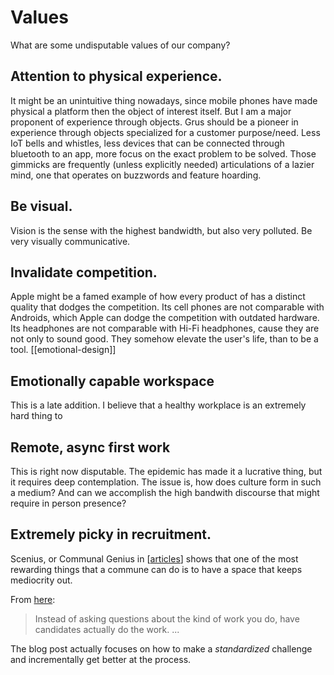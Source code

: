 # Values

What are some undisputable values of our company? 

## Attention to physical experience. 

It might be an unintuitive thing nowadays, since mobile phones have made physical a platform then the object of interest itself. But I am a major proponent of experience through objects. Grus should be a pioneer in experience through objects specialized for a customer purpose/need. Less IoT bells and whistles, less devices that can be connected through bluetooth to an app, more focus on the exact problem to be solved. Those gimmicks are frequently (unless explicitly needed) articulations of a lazier mind, one that operates on buzzwords and feature hoarding. 

## Be visual.

Vision is the sense with the highest bandwidth, but also very polluted. Be very visually communicative. 

## Invalidate competition.

Apple might be a famed example of how every product of has a distinct quality that dodges the competition. Its cell phones are not comparable with Androids, which Apple can dodge the competition with outdated hardware. Its headphones are not comparable with Hi-Fi headphones, cause they are not only to sound good. They somehow elevate the user's life, than to be a tool. 
[[emotional-design]]


## Emotionally capable workspace

This is a late addition. I believe that a healthy workplace is an extremely hard thing to 

## Remote, async first work

This is right now disputable. The epidemic has made it a lucrative thing, but it requires deep contemplation.
The issue is, how does culture form in such a medium? 
And can we accomplish the high bandwith discourse that might require in person presence? 


## Extremely picky in recruitment.

Scenius, or Communal Genius in [[articles]] shows that one of the most rewarding things that a commune can do is to have a space that keeps mediocrity out. 

From [here](https://sockpuppet.org/blog/2015/03/06/the-hiring-post/#worksample):

> Instead of asking questions about the kind of work you do, have candidates actually do the work.
> ...

The blog post actually focuses on how to make a *standardized* challenge and incrementally get better at the process.




[//begin]: # "Autogenerated link references for markdown compatibility"
[articles]: articles "Thoughts on Articles"
[//end]: # "Autogenerated link references"